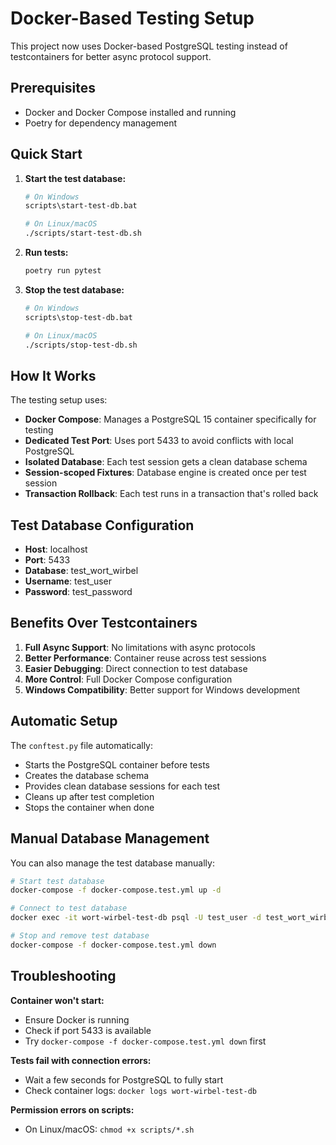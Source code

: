 # Docker-Based Testing Setup

This project now uses Docker-based PostgreSQL testing instead of testcontainers for better async protocol support.

## Prerequisites

- Docker and Docker Compose installed and running
- Poetry for dependency management

## Quick Start

1. **Start the test database:**
   ```bash
   # On Windows
   scripts\start-test-db.bat
   
   # On Linux/macOS
   ./scripts/start-test-db.sh
   ```

2. **Run tests:**
   ```bash
   poetry run pytest
   ```

3. **Stop the test database:**
   ```bash
   # On Windows
   scripts\stop-test-db.bat
   
   # On Linux/macOS
   ./scripts/stop-test-db.sh
   ```

## How It Works

The testing setup uses:

- **Docker Compose**: Manages a PostgreSQL 15 container specifically for testing
- **Dedicated Test Port**: Uses port 5433 to avoid conflicts with local PostgreSQL
- **Isolated Database**: Each test session gets a clean database schema
- **Session-scoped Fixtures**: Database engine is created once per test session
- **Transaction Rollback**: Each test runs in a transaction that's rolled back

## Test Database Configuration

- **Host**: localhost
- **Port**: 5433
- **Database**: test_wort_wirbel
- **Username**: test_user
- **Password**: test_password

## Benefits Over Testcontainers

1. **Full Async Support**: No limitations with async protocols
2. **Better Performance**: Container reuse across test sessions
3. **Easier Debugging**: Direct connection to test database
4. **More Control**: Full Docker Compose configuration
5. **Windows Compatibility**: Better support for Windows development

## Automatic Setup

The `conftest.py` file automatically:
- Starts the PostgreSQL container before tests
- Creates the database schema
- Provides clean database sessions for each test
- Cleans up after test completion
- Stops the container when done

## Manual Database Management

You can also manage the test database manually:

```bash
# Start test database
docker-compose -f docker-compose.test.yml up -d

# Connect to test database
docker exec -it wort-wirbel-test-db psql -U test_user -d test_wort_wirbel

# Stop and remove test database
docker-compose -f docker-compose.test.yml down
```

## Troubleshooting

**Container won't start:**
- Ensure Docker is running
- Check if port 5433 is available
- Try `docker-compose -f docker-compose.test.yml down` first

**Tests fail with connection errors:**
- Wait a few seconds for PostgreSQL to fully start
- Check container logs: `docker logs wort-wirbel-test-db`

**Permission errors on scripts:**
- On Linux/macOS: `chmod +x scripts/*.sh`
